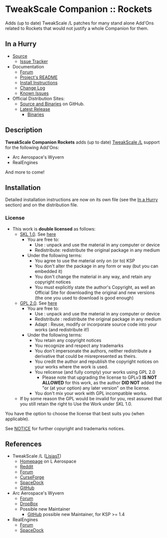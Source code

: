 # TweakScale Companion :: Rockets

Adds (up to date) TweakScale /L patches for many stand alone Add'Ons related to Rockets that would not justify a whole Companion for them.


## In a Hurry

* [Source](https://github.com/TweakScale/Companion_Rockets)
	+ [Issue Tracker](https://github.com/TweakScale/Companion_Rockets/issues)
* Documentation
	+ [Forum](https://forum.kerbalspaceprogram.com/index.php?/topic/192216-tweakscale-companion-program/)
	+ [Project's README](https://github.com/TweakScale/Companion_Rockets/blob/master/README.md)
	+ [Install Instructions](https://github.com/TweakScale/Companion_Rockets/blob/master/INSTALL.md)
	+ [Change Log](./CHANGE_LOG.md)
	+ [Known Issues](./KNOWN_ISSUES.md)
* Official Distribution Sites:
	+ [Source and Binaries](https://github.com/TweakScale/Companion_Rockets) on GitHub.
	+ [Latest Release](https://github.com/TweakScale/Companion_Rockets/releases)
		- [Binaries](https://github.com/TweakScale/Companion_Rockets/Archive)


## Description

**TweakScale Companion Rockets** adds (up to date) [TweakScale /L](https://forum.kerbalspaceprogram.com/index.php?/topic/179030-*/) support for the following Add'Ons:

* Arc Aerospace's Wyvern
* RealEngines

And more to come!


## Installation

Detailed installation instructions are now on its own file (see the [In a Hurry](#in-a-hurry) section) and on the distribution file.

### License

* This work is **double licensed** as follows:
	+ [SKL 1.0](https://ksp.lisias.net/SKL-1_0.txt). See [here](./LICENSE.SKL-1_0)
		+ You are free to:
			- Use : unpack and use the material in any computer or device
			- Redistribute: redistribute the original package in any medium
		+ Under the following terms:
			- You agree to use the material only on (or to) KSP
			- You don't alter the package in any form or way (but you can embedded it)
			- You don't change the material in any way, and retain any copyright notices
			- You must explicitly state the author's Copyright, as well an Official Site for downloading the original and new versions (the one you used to download is good enough) 
	+ [GPL 2.0](https://www.gnu.org/licenses/gpl-2.0.txt). See [here](./LICENSE.GPL-2_0)
		+ You are free to:
			- Use : unpack and use the material in any computer or device
			- Redistribute : redistribute the original package in any medium
			- Adapt : Reuse, modify or incorporate source code into your works (and redistribute it!) 
		+ Under the following terms:
			- You retain any copyright notices
			- You recognize and respect any trademarks
			- You don't impersonate the authors, neither redistribute a derivative that could be misrepresented as theirs.
			- You credit the author and republish the copyright notices on your works where the work is used.
			- You relicense (and fully comply) your works using GPL 2.0
				- Please note that upgrading the license to GPLv3 **IS NOT ALLOWED** for this work, as the author **DID NOT** added the "or (at your option) any later version" on the license.
			- You don't mix your work with GPL incompatible works.
	+ If by some reason the GPL would be invalid for you, rest assured that you still retain the right to Use the Work under SKL 1.0.

You have the option to choose the license that best suits you (when applicable).

See [NOTICE](./NOTICE) for further copyright and trademarks notices.


## References

* TweakScale /L ([LisiasT](https://forum.kerbalspaceprogram.com/index.php?/profile/187168-lisias/))
	+ [Homepage](http://ksp.lisias.net/add-ons/TweakScale) on L Aerospace
	+ [Reddit](https://www.reddit.com/r/TweakScale/)
	+ [Forum](https://forum.kerbalspaceprogram.com/index.php?/topic/179030-*/)
	+ [CurseForge](https://kerbal.curseforge.com/projects/tweakscale)
	+ [SpaceDock](https://spacedock.info/mod/127/TweakScale)
	+ [GitHub](https://github.com/TweakScale/TweakScale)
* Arc Aerospace's Wyvern
	+ [Forum](https://forum.kerbalspaceprogram.com/index.php?/topic/165224-13-wyvern-an-advanced-5-kerbal-crew-capsule/&)
	+ [DropBox](https://drive.google.com/open?id=0B3KjWA5ZuxhrZmcydDhseE0xVzQ)
	+ Possible new Maintainer
		- [GitHub](https://github.com/StoneBlue/ArcAerospace-Wyvern/releases) possible new Maintainer, for KSP >= 1.4
* RealEngines
	+ [Forum](https://forum.kerbalspaceprogram.com/index.php?/topic/154624-*/)
	+ [SpaceDock](https://spacedock.info/mod/1212/RealEngines)
